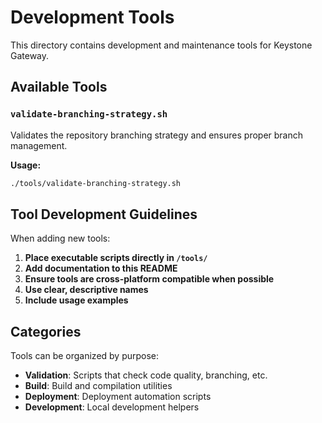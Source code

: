 # Development Tools

This directory contains development and maintenance tools for Keystone Gateway.

## Available Tools

### `validate-branching-strategy.sh`
Validates the repository branching strategy and ensures proper branch management.

**Usage:**
```bash
./tools/validate-branching-strategy.sh
```

## Tool Development Guidelines

When adding new tools:

1. **Place executable scripts directly in `/tools/`**
2. **Add documentation to this README**
3. **Ensure tools are cross-platform compatible when possible**
4. **Use clear, descriptive names**
5. **Include usage examples**

## Categories

Tools can be organized by purpose:
- **Validation**: Scripts that check code quality, branching, etc.
- **Build**: Build and compilation utilities
- **Deployment**: Deployment automation scripts
- **Development**: Local development helpers